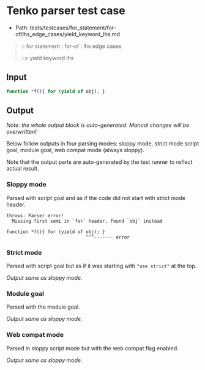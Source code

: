 # Tenko parser test case

- Path: tests/testcases/for_statement/for-of/lhs_edge_cases/yield_keyword_lhs.md

> :: for statement : for-of : lhs edge cases
>
> ::> yield keyword lhs

## Input

`````js
function *f(){ for (yield of obj); }
`````

## Output

_Note: the whole output block is auto-generated. Manual changes will be overwritten!_

Below follow outputs in four parsing modes: sloppy mode, strict mode script goal, module goal, web compat mode (always sloppy).

Note that the output parts are auto-generated by the test runner to reflect actual result.

### Sloppy mode

Parsed with script goal and as if the code did not start with strict mode header.

`````
throws: Parser error!
  Missing first semi in `for` header, found `obj` instead

function *f(){ for (yield of obj); }
                             ^^^------- error
`````

### Strict mode

Parsed with script goal but as if it was starting with `"use strict"` at the top.

_Output same as sloppy mode._

### Module goal

Parsed with the module goal.

_Output same as sloppy mode._

### Web compat mode

Parsed in sloppy script mode but with the web compat flag enabled.

_Output same as sloppy mode._
